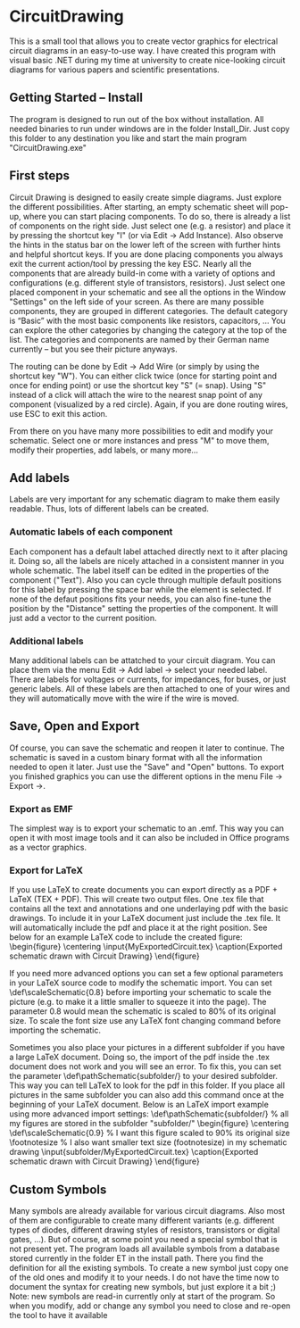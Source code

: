 # CircuitDrawing
This is a small tool that allows you to create vector graphics for electrical circuit diagrams in an easy-to-use way. I have created this program with visual basic .NET during my time at university to create nice-looking circuit diagrams for various papers and scientific presentations.

## Getting Started – Install
The program is designed to run out of the box without installation. All needed binaries to run under windows are in the folder Install_Dir. Just copy this folder to any destination you like and start the main program "CircuitDrawing.exe"

## First steps 
Circuit Drawing is designed to easily create simple diagrams. Just explore the different possibilities. After starting, an empty schematic sheet will pop-up, where you can start placing components. To do so, there is already a list of components on the right side. Just select one (e.g. a resistor) and place it by pressing the shortcut key "I" (or via Edit -> Add Instance). Also observe the hints in the status bar on the lower left of the screen with further hints and helpful shortcut keys. If you are done placing components you always exit the current action/tool by pressing the key ESC. Nearly all the components that are already build-in come with a variety of options and configurations (e.g. different style of transistors, resistors). Just select one placed component in your schematic and see all the options in the Window "Settings" on the left side of your screen. As there are many possible components, they are grouped in different categories. The default category is “Basic” with the most basic components like resistors, capacitors, … You can explore the other categories by changing the category at the top of the list. The categories and components are named by their German name currently – but you see their picture anyways.  

The routing can be done by Edit -> Add Wire (or simply by using the shortcut key "W"). You can either click twice (once for starting point and once for ending point) or use the shortcut key "S" (= snap). Using "S" instead of a click will attach the wire to the nearest snap point of any component (visualized by a red circle). Again, if you are done routing wires, use ESC to exit this action. 

From there on you have many more possibilities to edit and modify your schematic. Select one or more instances and press "M" to move them, modify their properties, add labels, or many more… 

## Add labels
Labels are very important for any schematic diagram to make them easily readable. Thus, lots of different labels can be created.

### Automatic labels of each component
Each component has a default label attached directly next to it after placing it. Doing so, all the labels are nicely attached in a consistent manner in you whole schematic. The label itself can be edited in the properties of the component ("Text"). Also you can cycle through multiple default positions for this label by pressing the space bar while the element is selected. If none of the defaut positions fits your needs, you can also fine-tune the position by the "Distance" setting the properties of the component. It will just add a vector to the current position.

### Additional labels
Many additional labels can be attatched to your circuit diagram. You can place them via the menu Edit -> Add label -> select your needed label. There are labels for voltages or currents, for impedances, for buses, or just generic labels. 
All of these labels are then attached to one of your wires and they will automatically move with the wire if the wire is moved. 

## Save, Open and Export
Of course, you can save the schematic and reopen it later to continue. The schematic is saved in a custom binary format with all the information needed to open it later. Just use the "Save" and "Open" buttons.
To export you finished graphics you can use the different options in the menu File -> Export ->.

### Export as EMF
The simplest way is to export your schematic to an .emf. This way you can open it with most image tools and it can also be included in Office programs as a vector graphics.

### Export for LaTeX
If you use LaTeX to create documents you can export directly as a PDF + LaTeX (TEX + PDF). This will create two output files. One .tex file that contains all the text and annotations and one underlaying pdf with the basic drawings. To include it in your LaTeX document just include the .tex file. It will automatically include the pdf and place it at the right position. See below for an example LaTeX code to include the created figure:
\begin{figure}
\centering
\input{MyExportedCircuit.tex}
\caption{Exported schematic drawn with Circuit Drawing}
\end{figure}

If you need more advanced options you can set a few optional parameters in your LaTeX source code to modify the schematic import. You can set \def\scaleSchematic{0.8} before importing your schematic to scale the picture (e.g. to make it a little smaller to squeeze it into the page). The parameter 0.8 would mean the schematic is scaled to 80% of its original size. To scale the font size use any LaTeX font changing command before importing the schematic.

Sometimes you also place your pictures in a different subfolder if you have a large LaTeX document. Doing so, the import of the pdf inside the .tex document does not work and you will see an error. To fix this, you can set the parameter \def\pathSchematic{subfolder/} to your desired subfolder. This way you can tell LaTeX to look for the pdf in this folder. If you place all pictures in the same subfolder you can also add this command once at the beginning of your LaTeX document. Below is an LaTeX import example using more advanced import settings:
\def\pathSchematic{subfolder/} % all my figures are stored in the subfolder "subfolder/"
\begin{figure}
\centering
\def\scaleSchematic{0.9} % I want this figure scaled to 90% its original size
\footnotesize % I also want smaller text size (footnotesize) in my schematic drawing
\input{subfolder/MyExportedCircuit.tex}
\caption{Exported schematic drawn with Circuit Drawing}
\end{figure}

## Custom Symbols
Many symbols are already available for various circuit diagrams. Also most of them are configurable to create many different variants (e.g. different types of diodes, different drawing styles of resistors, transistors or digital gates, …). But of course, at some point you need a special symbol that is not present yet. The program loads all available symbols from a database stored currently in the folder ET in the install path. There you find the definition for all the existing symbols. To create a new symbol just copy one of the old ones and modify it to your needs. I do not have the time now to document the syntax for creating new symbols, but just explore it a bit ;)
Note: new symbols are read-in currently only at start of the program. So when you modify, add or change any symbol you need to close and re-open the tool to have it available
